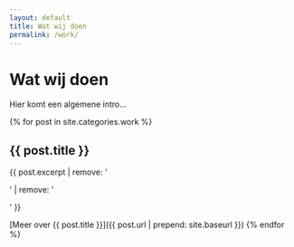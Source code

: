 ```yaml
---
layout: default
title: Wat wij doen
permalink: /work/
---
```

# Wat wij doen
Hier komt een algemene intro&hellip;

{% for post in site.categories.work %}
## {{ post.title }}
{{ post.excerpt | remove: '<p>' | remove: '</p>' }}

[Meer over {{ post.title }}]({{ post.url | prepend: site.baseurl }})
{% endfor %}
